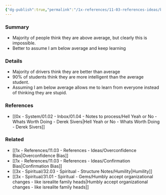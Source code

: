 ```yaml
---
{"dg-publish":true,"permalink":"/1x-references/11-03-references-ideas/better-to-assume-i-am-below-average-than-above-average/","title":"Better to assume I am below average than above average","dgShowBacklinks":false}
---
```



### Summary
- Majority of people think they are above average, but clearly this is impossible.
- Better to assume I am below average and keep learning

### Details
- Majority of drivers think they are better than average
- 90% of students think they are more intelligent than the average student.
- Assuming I am below average allows me to learn from everyone instead of thinking they are stupid.

### References
- [[0x - System/01.02 - Inbox/01.04 - Notes to process/Hell Yeah or No - Whats Worth Doing - Derek Sivers\|Hell Yeah or No - Whats Worth Doing - Derek Sivers]]

### Related
- [[1x - References/11.03 - References - Ideas/Overconfidence Bias\|Overconfidence Bias]]
- [[1x - References/11.03 - References - Ideas/Confirmation Bias\|Confirmation Bias]]
- [[3x - Spiritual/32.03 - Spiritual - Structure Notes/Humility\|Humility]]
- [[3x - Spiritual/31.01 - Spiritual - Gems/Humbly accept organizational changes - like isrealite family heads\|Humbly accept organizational changes - like isrealite family heads]]